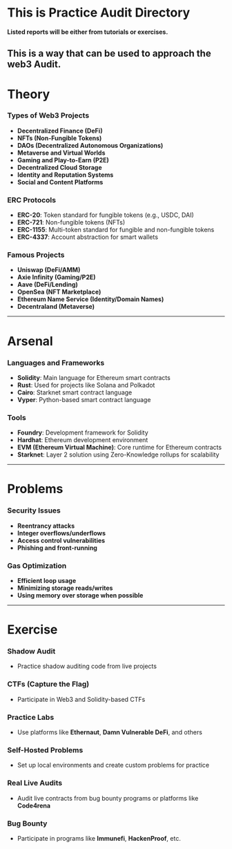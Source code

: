 # This is Practice Audit Directory

**Listed reports will be either from tutorials or exercises.**

## This is a way that can be used to approach the web3 Audit. 

# **Theory**

### **Types of Web3 Projects**
- **Decentralized Finance (DeFi)**
- **NFTs (Non-Fungible Tokens)**
- **DAOs (Decentralized Autonomous Organizations)**
- **Metaverse and Virtual Worlds**
- **Gaming and Play-to-Earn (P2E)**
- **Decentralized Cloud Storage**
- **Identity and Reputation Systems**
- **Social and Content Platforms**

### **ERC Protocols**
- **ERC-20**: Token standard for fungible tokens (e.g., USDC, DAI)
- **ERC-721**: Non-fungible tokens (NFTs)
- **ERC-1155**: Multi-token standard for fungible and non-fungible tokens
- **ERC-4337**: Account abstraction for smart wallets

### **Famous Projects**
- **Uniswap (DeFi/AMM)**
- **Axie Infinity (Gaming/P2E)**
- **Aave (DeFi/Lending)**
- **OpenSea (NFT Marketplace)**
- **Ethereum Name Service (Identity/Domain Names)**
- **Decentraland (Metaverse)**

---

# **Arsenal**

### **Languages and Frameworks**
- **Solidity**: Main language for Ethereum smart contracts
- **Rust**: Used for projects like Solana and Polkadot
- **Cairo**: Starknet smart contract language
- **Vyper**: Python-based smart contract language

### **Tools**
- **Foundry**: Development framework for Solidity
- **Hardhat**: Ethereum development environment
- **EVM (Ethereum Virtual Machine)**: Core runtime for Ethereum contracts
- **Starknet**: Layer 2 solution using Zero-Knowledge rollups for scalability

---

# **Problems**

### **Security Issues**
- **Reentrancy attacks**
- **Integer overflows/underflows**
- **Access control vulnerabilities**
- **Phishing and front-running**

### **Gas Optimization**
- **Efficient loop usage**
- **Minimizing storage reads/writes**
- **Using memory over storage when possible**

---

# **Exercise**

### **Shadow Audit**
- Practice shadow auditing code from live projects

### **CTFs (Capture the Flag)**
- Participate in Web3 and Solidity-based CTFs

### **Practice Labs**
- Use platforms like **Ethernaut**, **Damn Vulnerable DeFi**, and others

### **Self-Hosted Problems**
- Set up local environments and create custom problems for practice

### **Real Live Audits**
- Audit live contracts from bug bounty programs or platforms like **Code4rena**

### **Bug Bounty**
- Participate in programs like **Immunefi**, **HackenProof**, etc.